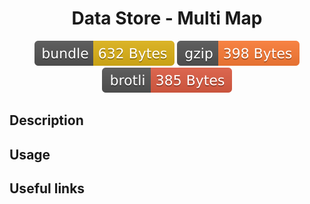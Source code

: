 <h1 style="text-align: center;">
  <div align="center">Data Store - Multi Map</div>
</h1>

<p align="center">
  <img src="../../assets/badges/multiMap-file.svg" alt="multiMap-file-ts">
  <img src="../../assets/badges/multiMap-gzip.svg" alt="multiMap-gzip-ts">
  <img src="../../assets/badges/multiMap-brotli.svg" alt="multiMap-brotli-ts">
</p>

## Description

## Usage

## Useful links
